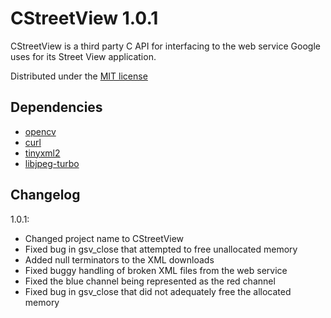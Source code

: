 CStreetView 1.0.1
=================

CStreetView is a third party C API for interfacing to the web service Google uses for its Street View application.

Distributed under the [MIT license](http://opensource.org/licenses/mit-license.php)

Dependencies
------------

- [opencv](http://opencv.willowgarage.com/wiki/ "OpenCV")
- [curl](http://curl.haxx.se "cURL")
- [tinyxml2](http://www.grinninglizard.com/tinyxml2/index.html "TinyXML")
- [libjpeg-turbo](http://libjpeg-turbo.virtualgl.org "libjpeg-turbo")

Changelog
---------

1.0.1:
- Changed project name to CStreetView
- Fixed bug in gsv_close that attempted to free unallocated memory
- Added null terminators to the XML downloads
- Fixed buggy handling of broken XML files from the web service
- Fixed the blue channel being represented as the red channel
- Fixed bug in gsv_close that did not adequately free the allocated memory
